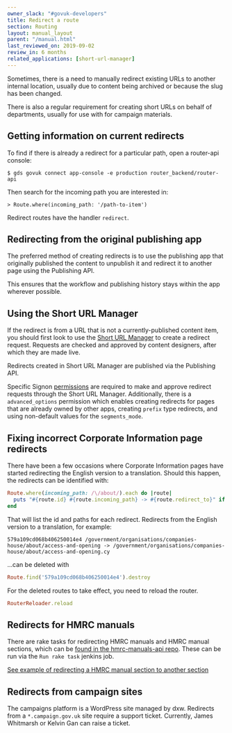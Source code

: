 ```yaml
---
owner_slack: "#govuk-developers"
title: Redirect a route
section: Routing
layout: manual_layout
parent: "/manual.html"
last_reviewed_on: 2019-09-02
review_in: 6 months
related_applications: [short-url-manager]
---
```


Sometimes, there is a need to manually redirect existing URLs to another
internal location, usually due to content being archived or because the
slug has been changed.

There is also a regular requirement for creating short URLs on behalf of
departments, usually for use with for campaign materials.

## Getting information on current redirects

To find if there is already a redirect for a particular path, open a router-api
console:

```console
$ gds govuk connect app-console -e production router_backend/router-api
```

Then search for the incoming path you are interested in:

```console
> Route.where(incoming_path: '/path-to-item')
```

Redirect routes have the handler `redirect`.

## Redirecting from the original publishing app

The preferred method of creating redirects is to use the publishing app that
originally published the content to unpublish it and redirect it to another
page using the Publishing API.

This ensures that the workflow and publishing history stays within the app
wherever possible.

## Using the Short URL Manager

If the redirect is from a URL that is not a currently-published content item,
you should first look to use the [Short URL Manager][short-url-manager] to
create a redirect request. Requests are checked and approved by content
designers, after which they are made live.

Redirects created in Short URL Manager are published via the Publishing API.

Specific Signon [permissions][short-url-manager-permissions] are required to
make and approve redirect requests through the Short URL Manager. Additionally,
there is a `advanced_options` permission which enables creating redirects for
pages that are already owned by other apps, creating `prefix` type redirects,
and using non-default values for the `segments_mode`.

[short-url-manager]: https://short-url-manager.publishing.service.gov.uk
[short-url-manager-permissions]: https://github.com/alphagov/short-url-manager/#permissions

## Fixing incorrect Corporate Information page redirects

There have been a few occasions where Corporate Information pages have
started redirecting the English version to a translation. Should this
happen, the redirects can be identified with:

```ruby
Route.where(incoming_path: /\/about/).each do |route|
  puts "#{route.id} #{route.incoming_path} -> #{route.redirect_to}" if route.handler == "redirect"
end
```

That will list the id and paths for each redirect. Redirects from the
English version to a translation, for example:

```
579a109cd068b406250014e4 /government/organisations/companies-house/about/access-and-opening -> /government/organisations/companies-house/about/access-and-opening.cy
```

...can be deleted with

```ruby
Route.find('579a109cd068b406250014e4').destroy
```

For the deleted routes to take effect, you need to reload the router.

```ruby
RouterReloader.reload
```

## Redirects for HMRC manuals

There are rake tasks for redirecting HMRC manuals and HMRC manual sections, which can be [found in the hmrc-manuals-api repo](https://github.com/alphagov/hmrc-manuals-api/tree/master/lib/tasks). These can be run via the `Run rake task` jenkins job.

[See example of redirecting a HMRC manual section to another section](https://deploy.integration.publishing.service.gov.uk/job/run-rake-task/parambuild/?TARGET_APPLICATION=hmrc-manuals-api&MACHINE_CLASS=backend&RAKE_TASK=redirect_hmrc_section[original-parent-manual-slug,original-section-slug,new-parent-manual-slug,new-section-slug])

## Redirects from campaign sites

The campaigns platform is a WordPress site managed by dxw. Redirects from a
`*.campaign.gov.uk` site require a support ticket. Currently, James Whitmarsh or
Kelvin Gan can raise a ticket.
